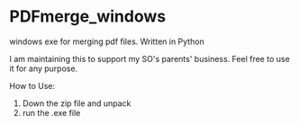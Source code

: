# PDFmerge_windows
windows exe for merging pdf files. Written in Python

I am maintaining this to support my SO's parents' business. Feel free to use it for any purpose.

How to Use:
1. Down the zip file and unpack
2. run the .exe file